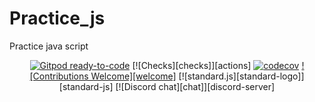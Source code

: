 # Practice_js
Practice java script 

<div align="center">

[![Gitpod ready-to-code](https://img.shields.io/badge/Gitpod-ready--to--code-blue?logo=gitpod)](https://gitpod.io/#https://github.com/shahaf2284/Practice_js)
[![Checks][checks]][actions]
[![codecov](https://codecov.io/gh/TheAlgorithms/JavaScript/graph/badge.svg?token=8VeZwL31KZ)](https://codecov.io/gh/shahaf2284/Practice_js)
[![Contributions Welcome][welcome]](CONTRIBUTING.md)
[![standard.js][standard-logo]][standard-js]
[![Discord chat][chat]][discord-server]

</div>
